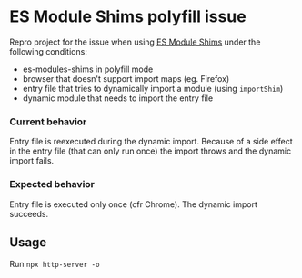 # ES Module Shims polyfill issue

Repro project for the issue when using [ES Module Shims](https://github.com/guybedford/es-module-shims) under the following conditions:
- es-modules-shims in polyfill mode
- browser that doesn't support import maps (eg. Firefox)
- entry file that tries to dynamically import a module (using `importShim`)
- dynamic module that needs to import the entry file

### Current behavior
Entry file is reexecuted during the dynamic import. Because of a side effect in the entry file (that can only run once) the import throws and the dynamic import fails.

### Expected behavior
Entry file is executed only once (cfr Chrome). The dynamic import succeeds.

## Usage

Run `npx http-server -o`